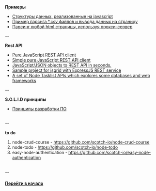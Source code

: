 

**Примеры**

- [Структуры данных, реализованные на javascript](https://github.com/tsvetkovpro/data-structures)
- [Пример парснга *.csv файлов и вывода данных на страницу](https://github.com/tsvetkovpro/parsing-csv)
- [Парсинг любой html страницы, используя прокси-сервер](https://github.com/tsvetkovpro/parce-html)


--
<br />

**Rest API**

- [Pure JavaScript REST API client](https://github.com/tsvetkovpro/rest-api)
- [Simple pure JavaScript REST API client](https://github.com/Amareis/another-rest-client)
- [JavaScript/JSON objects to REST API in seconds.](https://github.com/soygul/js-api)
- [Sample project for jsgrid with ExpressJS REST service](https://github.com/tabalinas/jsgrid-express)
- [A set of Node Tasklist APIs which explores some databases and web frameworks](https://github.com/caio-ribeiro-pereira/node-api-examples)



--
<br />


**S.O.L.I.D принципы**

- [Принципы разработки ПО](https://github.com/tsvetkovpro/solid)


<br />
--
<br />


**to do**

1. node-crud-course - https://github.com/scotch-io/node-crud-course
2. node-todo - https://github.com/scotch-io/node-todo
3. easy-node-authentication - https://github.com/scotch-io/easy-node-authentication


<br />
--
<br />


#### [Перейти в начало](https://github.com/tsvetkovpro/sources)

